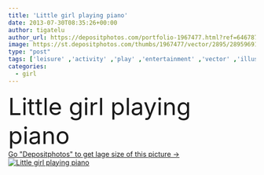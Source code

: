 ```yaml
---
title: 'Little girl playing piano'
date: 2013-07-30T08:35:26+00:00
author: tigatelu
author_url: https://depositphotos.com/portfolio-1967477.html?ref=64678756
image: https://st.depositphotos.com/thumbs/1967477/vector/2895/28959691/api_thumb_450.jpg?forcejpeg=true
type: "post"
tags: ['leisure' ,'activity' ,'play' ,'entertainment' ,'vector' ,'illustration' ,'beautiful' ,'happy' ,'girl' ,'female' ,'young' ,'people' ,'beauty' ,'hobby' ,'youth' ,'classical' ,'cartoon' ,'childhood' ,'children' ,'kids' ,'hand' ,'instrument' ,'active' ,'playing' ,'keyboard' ,'sound' ,'music' ,'musical' ,'performance' ,'drawing' ,'show' ,'education' ,'inside' ,'piano' ,'concert' ,'chord' ,'melody' ,'recreation' ,'attractive' ,'enjoy' ,'lesson' ,'musician' ,'performer' ,'orchestra' ,'performing' ,'recital' ,'the' ,'pianist' ,'talent' ,'talented' ]
categories: 
  - girl
---
```

<div aling="center">
            <font size="60"> Little girl playing piano</font>   
</div>
<div>
    <a href='https://st.depositphotos.com/thumbs/1967477/vector/2895/28959691/api_thumb_450.jpg?forcejpeg=true?ref=64678756' target=_blank > Go "Depositphotos" to get lage size of this picture ->
        <img href='https://st.depositphotos.com/thumbs/1967477/vector/2895/28959691/api_thumb_450.jpg?forcejpeg=true?ref=64678756' src='https://st.depositphotos.com/1967477/2895/v/950/depositphotos_28959691-stock-illustration-little-girl-playing-piano.jpg?forcejpeg=true' alt='Little girl playing piano' >
    </a>
</div>
